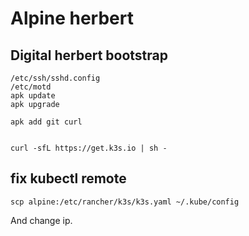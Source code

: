 # Alpine herbert
## Digital herbert bootstrap

```
/etc/ssh/sshd.config
/etc/motd
apk update
apk upgrade

apk add git curl


curl -sfL https://get.k3s.io | sh -

```

## fix kubectl remote
```
scp alpine:/etc/rancher/k3s/k3s.yaml ~/.kube/config
```

And change ip.

